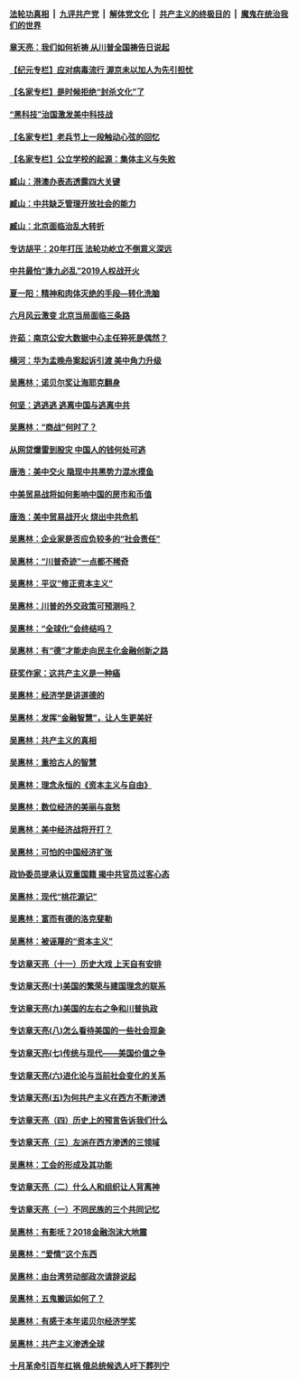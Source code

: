 

####  [法轮功真相](../../../../basic/blob/master/README.md?t=06210531) &nbsp;|&nbsp; [九评共产党](../../../../9ping.md/blob/master/README.md?t=06210531) &nbsp;|&nbsp; [解体党文化](../../../../jtdwh.md/blob/master/README.md?t=06210531)  &nbsp;|&nbsp; [共产主义的终极目的](../../../../gczydzjmd.md/blob/master/README.md?t=06210531) &nbsp;|&nbsp; [魔鬼在统治我们的世界](../../../../mgztzwmdsj.md/blob/master/README.md?t=06210531) 

#### [章天亮：我们如何祈祷 从川普全国祷告日说起](../pages/nsc423/n11944627.md?t=06210531) 

#### [【纪元专栏】应对病毒流行 渥京未以加人为先引担忧](../pages/nsc423/n11875714.md?t=06210531) 

#### [【名家专栏】是时候拒绝“封杀文化”了](../pages/nsc423/n11814093.md?t=06210531) 

#### [“黑科技”治国激发美中科技战](../pages/nsc423/n11638056.md?t=06210531) 

#### [【名家专栏】老兵节上一段触动心弦的回忆](../pages/nsc423/n11646016.md?t=06210531) 

#### [【名家专栏】公立学校的起源：集体主义与失败](../pages/nsc423/n11601833.md?t=06210531) 

#### [臧山：港澳办表态透露四大关键](../pages/nsc423/n11421628.md?t=06210531) 

#### [臧山：中共缺乏管理开放社会的能力](../pages/nsc423/n11407457.md?t=06210531) 

#### [臧山：北京面临治乱大转折](../pages/nsc423/n11406895.md?t=06210531) 

#### [专访胡平：20年打压 法轮功屹立不倒意义深远](../pages/nsc423/n11398800.md?t=06210531) 

#### [中共最怕“逢九必乱”2019人权战开火](../pages/nsc423/n11385248.md?t=06210531) 

#### [夏一阳：精神和肉体灭绝的手段—转化洗脑](../pages/nsc423/n11368250.md?t=06210531) 

#### [六月风云激变 北京当局面临三条路](../pages/nsc423/n11313668.md?t=06210531) 

#### [许茹：南京公安大数据中心主任猝死是偶然？](../pages/nsc423/n11064744.md?t=06210531) 

#### [横河：华为孟晚舟案起诉引渡 美中角力升级](../pages/nsc423/n11027230.md?t=06210531) 

#### [吴惠林：诺贝尔奖让海耶克翻身](../pages/nsc423/n10890049.md?t=06210531) 

#### [何坚：逃逃逃 逃离中国与逃离中共](../pages/nsc423/n10592891.md?t=06210531) 

#### [吴惠林：“商战”何时了？](../pages/nsc423/n10573558.md?t=06210531) 

#### [从网贷爆雷到股灾 中国人的钱何处可逃](../pages/nsc423/n10572800.md?t=06210531) 

#### [唐浩：美中交火 隐现中共黑势力混水摸鱼](../pages/nsc423/n10544040.md?t=06210531) 

#### [中美贸易战将如何影响中国的房市和币值](../pages/nsc423/n10543697.md?t=06210531) 

#### [唐浩：美中贸易战开火 烧出中共危机](../pages/nsc423/n10540126.md?t=06210531) 

#### [吴惠林：企业家是否应负较多的“社会责任”](../pages/nsc423/n10535022.md?t=06210531) 

#### [吴惠林：“川普奇迹”一点都不稀奇](../pages/nsc423/n10512808.md?t=06210531) 

#### [吴惠林：平议“修正资本主义”](../pages/nsc423/n10495724.md?t=06210531) 

#### [吴惠林：川普的外交政策可预测吗？](../pages/nsc423/n10462387.md?t=06210531) 

#### [吴惠林：“全球化”会终结吗？](../pages/nsc423/n10452838.md?t=06210531) 

#### [吴惠林：有“德”才能走向民主化金融创新之路](../pages/nsc423/n10432292.md?t=06210531) 

#### [获奖作家：这共产主义是一种癌](../pages/nsc423/n10431541.md?t=06210531) 

#### [吴惠林：经济学是讲道德的](../pages/nsc423/n10398014.md?t=06210531) 

#### [吴惠林：发挥“金融智慧”，让人生更美好](../pages/nsc423/n10375019.md?t=06210531) 

#### [吴惠林：共产主义的真相](../pages/nsc423/n10351394.md?t=06210531) 

#### [吴惠林：重拾古人的智慧](../pages/nsc423/n10337691.md?t=06210531) 

#### [吴惠林：理念永恒的《资本主义与自由》](../pages/nsc423/n10316274.md?t=06210531) 

#### [吴惠林：数位经济的美丽与哀愁](../pages/nsc423/n10292946.md?t=06210531) 

#### [吴惠林：美中经济战将开打？](../pages/nsc423/n10258825.md?t=06210531) 

#### [吴惠林：可怕的中国经济扩张](../pages/nsc423/n10219147.md?t=06210531) 

#### [政协委员提承认双重国籍 揭中共官员过客心态](../pages/nsc423/n10208809.md?t=06210531) 

#### [吴惠林：现代“桃花源记”](../pages/nsc423/n10185234.md?t=06210531) 

#### [吴惠林：富而有德的洛克斐勒](../pages/nsc423/n10142264.md?t=06210531) 

#### [吴惠林：被诬蔑的“资本主义”](../pages/nsc423/n10124816.md?t=06210531) 

#### [专访章天亮（十一）历史大戏 上天自有安排](../pages/nsc423/n10094905.md?t=06210531) 

#### [专访章天亮(十)美国的繁荣与建国理念的联系](../pages/nsc423/n10094899.md?t=06210531) 

#### [专访章天亮(九)美国的左右之争和川普执政](../pages/nsc423/n10094889.md?t=06210531) 

#### [专访章天亮(八)怎么看待美国的一些社会现象](../pages/nsc423/n10094857.md?t=06210531) 

#### [专访章天亮(七)传统与现代——美国价值之争](../pages/nsc423/n10093140.md?t=06210531) 

#### [专访章天亮(六)进化论与当前社会变化的关系](../pages/nsc423/n10092036.md?t=06210531) 

#### [专访章天亮(五)为何共产主义在西方不断渗透](../pages/nsc423/n10083620.md?t=06210531) 

#### [专访章天亮（四）历史上的预言告诉我们什么](../pages/nsc423/n10083606.md?t=06210531) 

#### [专访章天亮（三）左派在西方渗透的三领域](../pages/nsc423/n10081115.md?t=06210531) 

#### [吴惠林：工会的形成及其功能](../pages/nsc423/n10080633.md?t=06210531) 

#### [专访章天亮（二）什么人和组织让人背离神](../pages/nsc423/n10076637.md?t=06210531) 

#### [专访章天亮（一）不同民族的三个共同记忆](../pages/nsc423/n10074188.md?t=06210531) 

#### [吴惠林：有影呒？2018金融泡沫大地震](../pages/nsc423/n10040534.md?t=06210531) 

#### [吴惠林：“爱情”这个东西](../pages/nsc423/n10019423.md?t=06210531) 

#### [吴惠林：由台湾劳动部政次请辞说起](../pages/nsc423/n9979679.md?t=06210531) 

#### [吴惠林：五鬼搬运如何了？](../pages/nsc423/n9925338.md?t=06210531) 

#### [吴惠林：有感于本年诺贝尔经济学奖](../pages/nsc423/n9871883.md?t=06210531) 

#### [吴惠林：共产主义渗透全球](../pages/nsc423/n9812748.md?t=06210531) 

#### [十月革命引百年红祸 俄总统候选人吁下葬列宁](../pages/nsc423/n9810182.md?t=06210531) 


